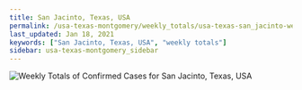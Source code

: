 ```yaml
---
title: San Jacinto, Texas, USA
permalink: /usa-texas-montgomery/weekly_totals/usa-texas-san_jacinto-weekly_totals.html
last_updated: Jan 18, 2021
keywords: ["San Jacinto, Texas, USA", "weekly totals"]
sidebar: usa-texas-montgomery_sidebar
---
```


![Weekly Totals of Confirmed Cases for San Jacinto, Texas, USA](/covid_tracker/images/graphs/usa-texas-san_jacinto-weekly_totals_graph.png)
